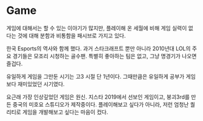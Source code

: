 # Game

게임에 대해서는 할 수 있는 이야기가 많지만, 플레이해 온 세월에 비해 게임 실력이 없다는 것에 대해 분함과 비통함을 패시브로 가지고 있다. 

한국 Esports의 역사와 함께 했다. 과거 스타크래프트 뿐만 아니라 2010년대 LOL의 주요 경기들은 모조리 시청하는 골수팬. 특별히 좋아하는 팀은 없고, 그냥 명경기가 나오면 즐겁다.

유일하게 게임을 그만둔 시기는 고3 시절 단 1년이다. 그때만큼은 유일하게 공부가 게임보다 재미있었던 시기였다.

요근래 가장 인상깊었던 게임은 원신. 지스타 2019에서 선보인 게임이고, 붕괴3rd를 만든 중국의 미호요 스튜디오가 제작중이다. 플레이해보고 싶다가 아니라, 저런 엄청난 퀄리티로 게임을 개발해보고 싶다는 마음이 컸다.




